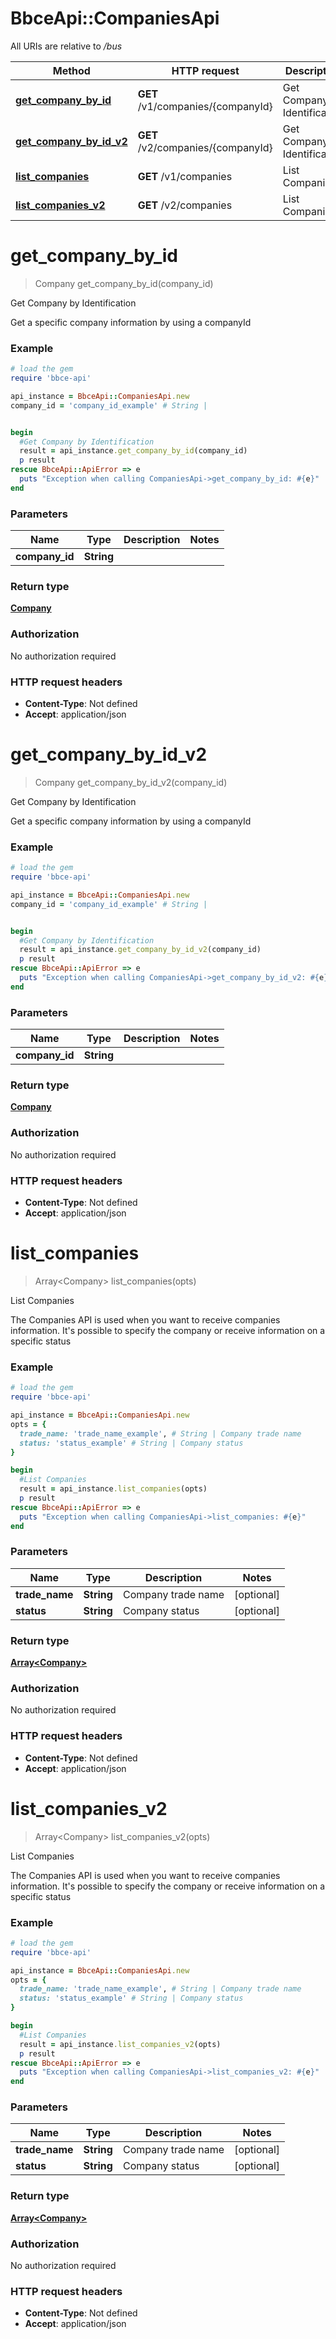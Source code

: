 # BbceApi::CompaniesApi

All URIs are relative to */bus*

Method | HTTP request | Description
------------- | ------------- | -------------
[**get_company_by_id**](CompaniesApi.md#get_company_by_id) | **GET** /v1/companies/{companyId} | Get Company by Identification
[**get_company_by_id_v2**](CompaniesApi.md#get_company_by_id_v2) | **GET** /v2/companies/{companyId} | Get Company by Identification
[**list_companies**](CompaniesApi.md#list_companies) | **GET** /v1/companies | List Companies
[**list_companies_v2**](CompaniesApi.md#list_companies_v2) | **GET** /v2/companies | List Companies

# **get_company_by_id**
> Company get_company_by_id(company_id)

Get Company by Identification

Get a specific company information by using a companyId

### Example
```ruby
# load the gem
require 'bbce-api'

api_instance = BbceApi::CompaniesApi.new
company_id = 'company_id_example' # String | 


begin
  #Get Company by Identification
  result = api_instance.get_company_by_id(company_id)
  p result
rescue BbceApi::ApiError => e
  puts "Exception when calling CompaniesApi->get_company_by_id: #{e}"
end
```

### Parameters

Name | Type | Description  | Notes
------------- | ------------- | ------------- | -------------
 **company_id** | **String**|  | 

### Return type

[**Company**](Company.md)

### Authorization

No authorization required

### HTTP request headers

 - **Content-Type**: Not defined
 - **Accept**: application/json



# **get_company_by_id_v2**
> Company get_company_by_id_v2(company_id)

Get Company by Identification

Get a specific company information by using a companyId

### Example
```ruby
# load the gem
require 'bbce-api'

api_instance = BbceApi::CompaniesApi.new
company_id = 'company_id_example' # String | 


begin
  #Get Company by Identification
  result = api_instance.get_company_by_id_v2(company_id)
  p result
rescue BbceApi::ApiError => e
  puts "Exception when calling CompaniesApi->get_company_by_id_v2: #{e}"
end
```

### Parameters

Name | Type | Description  | Notes
------------- | ------------- | ------------- | -------------
 **company_id** | **String**|  | 

### Return type

[**Company**](Company.md)

### Authorization

No authorization required

### HTTP request headers

 - **Content-Type**: Not defined
 - **Accept**: application/json



# **list_companies**
> Array&lt;Company&gt; list_companies(opts)

List Companies

The Companies API is used when you want to receive companies information. It's possible to specify the company or receive information on a specific status

### Example
```ruby
# load the gem
require 'bbce-api'

api_instance = BbceApi::CompaniesApi.new
opts = { 
  trade_name: 'trade_name_example', # String | Company trade name
  status: 'status_example' # String | Company status
}

begin
  #List Companies
  result = api_instance.list_companies(opts)
  p result
rescue BbceApi::ApiError => e
  puts "Exception when calling CompaniesApi->list_companies: #{e}"
end
```

### Parameters

Name | Type | Description  | Notes
------------- | ------------- | ------------- | -------------
 **trade_name** | **String**| Company trade name | [optional] 
 **status** | **String**| Company status | [optional] 

### Return type

[**Array&lt;Company&gt;**](Company.md)

### Authorization

No authorization required

### HTTP request headers

 - **Content-Type**: Not defined
 - **Accept**: application/json



# **list_companies_v2**
> Array&lt;Company&gt; list_companies_v2(opts)

List Companies

The Companies API is used when you want to receive companies information. It's possible to specify the company or receive information on a specific status

### Example
```ruby
# load the gem
require 'bbce-api'

api_instance = BbceApi::CompaniesApi.new
opts = { 
  trade_name: 'trade_name_example', # String | Company trade name
  status: 'status_example' # String | Company status
}

begin
  #List Companies
  result = api_instance.list_companies_v2(opts)
  p result
rescue BbceApi::ApiError => e
  puts "Exception when calling CompaniesApi->list_companies_v2: #{e}"
end
```

### Parameters

Name | Type | Description  | Notes
------------- | ------------- | ------------- | -------------
 **trade_name** | **String**| Company trade name | [optional] 
 **status** | **String**| Company status | [optional] 

### Return type

[**Array&lt;Company&gt;**](Company.md)

### Authorization

No authorization required

### HTTP request headers

 - **Content-Type**: Not defined
 - **Accept**: application/json



